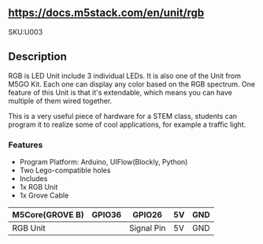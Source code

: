 ## https://docs.m5stack.com/en/unit/rgb
SKU:U003


## Description
RGB is LED Unit include 3 individual LEDs. It is also one of the Unit from M5GO Kit. Each one can display any color based on the RGB spectrum. One feature of this Unit is that it's extendable, which means you can have multiple of them wired together.

This is a very useful piece of hardware for a STEM class, students can program it to realize some of cool applications, for example a traffic light.

### Features
* Program Platform: Arduino, UIFlow(Blockly, Python)
* Two Lego-compatible holes
* Includes
* 1x RGB Unit
* 1x Grove Cable


| M5Core(GROVE B) | GPIO36 | GPIO26 | 5V | GND |
| --- | --- | --- | --- | --- |
| RGB Unit | | Signal Pin | 5V | GND |
